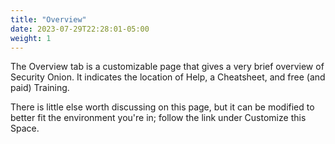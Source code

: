 ```yaml
---
title: "Overview"
date: 2023-07-29T22:28:01-05:00
weight: 1
---
```


The Overview tab is a customizable page that gives a very brief overview of Security Onion. It indicates the location of Help, a Cheatsheet, and free (and paid) Training.

There is little else worth discussing on this page, but it can be modified to better fit the environment you're in; follow the link under Customize this Space.
